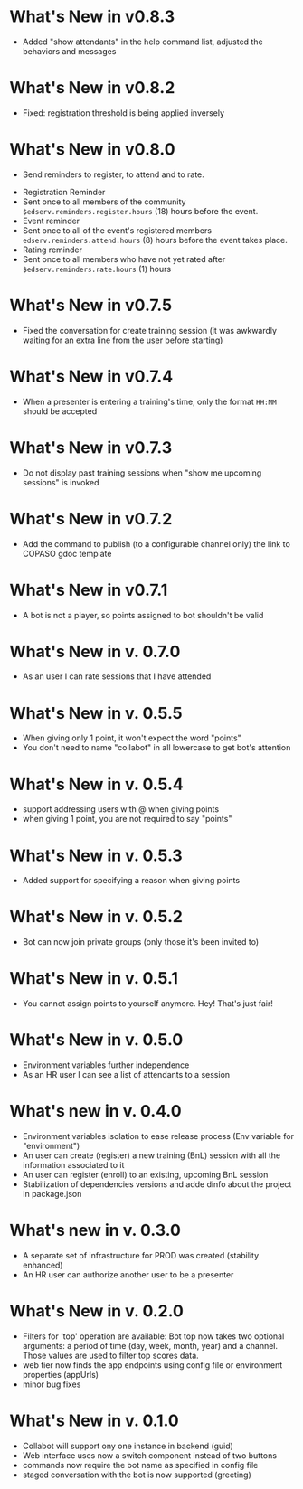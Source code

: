What's New in v0.8.3
====================
- Added "show attendants" in the help command list, adjusted the behaviors and messages

What's New in v0.8.2
====================
- Fixed: registration threshold is being applied inversely

What's New in v0.8.0
====================
- Send reminders to register, to attend and to rate.

* Registration Reminder
 * Sent once to all members of the community `$edserv.reminders.register.hours` (18) hours before the event.
* Event reminder
 * Sent once to all of the event's registered members `edserv.reminders.attend.hours` (8) hours before the event takes place.
* Rating reminder
 * Sent once to all members who have not yet rated after `$edserv.reminders.rate.hours` (1) hours 
 
What's New in v0.7.5
====================
- Fixed the conversation for create training session (it was awkwardly waiting for an extra line from the user before starting)

What's New in v0.7.4
====================
- When a presenter is entering a training's time, only the format `HH:MM` should be accepted

What's New in v0.7.3
====================
- Do not display past training sessions when "show me upcoming sessions" is invoked

What's New in v0.7.2
====================
- Add the command to publish (to a configurable channel only) the link to COPASO  gdoc template

What's New in v0.7.1
====================
- A bot is not a player, so points assigned to bot shouldn't be valid

What's New in v. 0.7.0
======================
- As an user I can rate sessions that I have attended

What's New in v. 0.5.5
======================
- When giving only 1 point, it won't expect the word "points"
- You don't need to name "collabot" in all lowercase to get bot's attention

What's New in v. 0.5.4
======================
- support addressing users with @ when giving points
- when giving 1 point, you are not required to say "points"

What's New in v. 0.5.3
======================
- Added support for specifying a reason when giving points

What's New in v. 0.5.2
======================
- Bot can now join private groups (only those it's been invited to)

What's New in v. 0.5.1
======================
- You cannot assign points to yourself anymore. Hey! That's just fair!

What's New in v. 0.5.0
======================
- Environment variables further independence
- As an HR user I can see a list of attendants to a session

What's new in v. 0.4.0
======================
- Environment variables isolation to ease release process (Env variable for "environment")
- An user can create (register) a new training (BnL) session with all the information associated to it
- An user can register (enroll) to an existing, upcoming BnL session
- Stabilization of dependencies versions and adde dinfo about the project in package.json

What's new in v. 0.3.0
======================
- A separate set of infrastructure for PROD was created (stability enhanced)
- An HR user can authorize another user to be a presenter

What's New in v. 0.2.0
======================
- Filters for 'top' operation are available: Bot top now takes two optional arguments: a period of time (day, week, month, year) and a channel. Those values are used to filter top scores data.
- web tier now finds the app endpoints using config file or environment properties (appUrls)
- minor bug fixes

What's New in v. 0.1.0
======================
- Collabot will support ony one instance in backend (guid)
- Web interface uses now a switch component instead of two buttons
- commands now require the bot name as specified in config file
- staged conversation with the bot is now supported (greeting)
